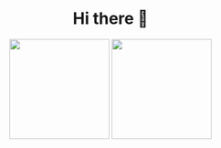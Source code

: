 <div align=center>
  <h1>Hi there 👋</h1>
  <img height=175 src="https://github-readme-stats.vercel.app/api/top-langs/?username=bgmanuel99&layout=compact">
  <img height=175 src="https://github-readme-stats.vercel.app/api?username=bgmanuel99&show_icons=true&theme=tokyonight" />
</div>

<!--
**bgmanuel99/bgmanuel99** is a ✨ _special_ ✨ repository because its `README.md` (this file) appears on your GitHub profile.

Here are some ideas to get you started:

- 🔭 I’m currently working on ...
- 🌱 I’m currently learning ...
- 👯 I’m looking to collaborate on ...
- 🤔 I’m looking for help with ...
- 💬 Ask me about ...
- 📫 How to reach me: ...
- 😄 Pronouns: ...
- ⚡ Fun fact: ...
-->
